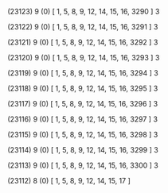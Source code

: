 (23123) 9 (0) [ 1, 5, 8, 9, 12, 14, 15, 16, 3290 ] 3 


(23122) 9 (0) [ 1, 5, 8, 9, 12, 14, 15, 16, 3291 ] 3 


(23121) 9 (0) [ 1, 5, 8, 9, 12, 14, 15, 16, 3292 ] 3 


(23120) 9 (0) [ 1, 5, 8, 9, 12, 14, 15, 16, 3293 ] 3 


(23119) 9 (0) [ 1, 5, 8, 9, 12, 14, 15, 16, 3294 ] 3 


(23118) 9 (0) [ 1, 5, 8, 9, 12, 14, 15, 16, 3295 ] 3 


(23117) 9 (0) [ 1, 5, 8, 9, 12, 14, 15, 16, 3296 ] 3 


(23116) 9 (0) [ 1, 5, 8, 9, 12, 14, 15, 16, 3297 ] 3 


(23115) 9 (0) [ 1, 5, 8, 9, 12, 14, 15, 16, 3298 ] 3 


(23114) 9 (0) [ 1, 5, 8, 9, 12, 14, 15, 16, 3299 ] 3 


(23113) 9 (0) [ 1, 5, 8, 9, 12, 14, 15, 16, 3300 ] 3 


(23112) 8 (0) [ 1, 5, 8, 9, 12, 14, 15, 17 ]  

